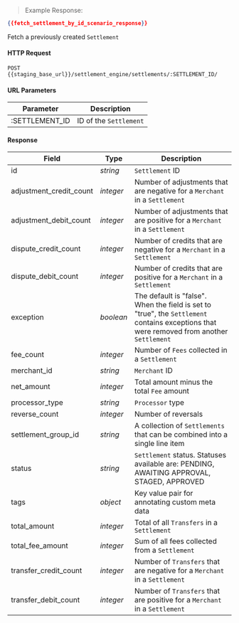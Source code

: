 > Example Response:

```json
{{fetch_settlement_by_id_scenario_response}}
```

Fetch a previously created `Settlement`

#### HTTP Request

`POST {{staging_base_url}}/settlement_engine/settlements/:SETTLEMENT_ID/`


#### URL Parameters

Parameter | Description
--------- | -------------------------------------------------------------------
:SETTLEMENT_ID | ID of the `Settlement`

#### Response

Field | Type | Description
----- | ---- | -----------
id | *string*    | `Settlement` ID
adjustment_credit_count | *integer* | Number of adjustments that are negative for a `Merchant` in a `Settlement`
adjustment_debit_count | *integer* | Number of adjustments that are positive for a `Merchant` in a `Settlement`
dispute_credit_count| *integer* | Number of credits that are negative for a `Merchant` in a `Settlement`
dispute_debit_count | *integer* | Number of credits that are positive for a `Merchant` in a `Settlement`
exception| *boolean* | The default is "false". When the field is set to "true", the `Settlement` contains exceptions that were removed from another `Settlement`
fee_count | *integer* | Number of `Fees` collected in a `Settlement`
merchant_id | *string* | `Merchant` ID
net_amount | *integer* | Total amount minus the total `Fee` amount
processor_type | *string* | `Processor` type
reverse_count | *integer* | Number of reversals
settlement_group_id | *string* | A collection of `Settlements` that can be combined into a single line item
status | *string* | `Settlement` status. Statuses available are: PENDING, AWAITING APPROVAL, STAGED, APPROVED
tags  | *object* | Key value pair for annotating custom meta data
total_amount  | *integer* | Total of all `Transfers` in a `Settlement`
total_fee_amount| *integer* | Sum of all fees collected from a `Settlement`
transfer_credit_count | *integer* | Number of `Transfers` that are negative for a `Merchant` in a `Settlement`
transfer_debit_count| *integer* | Number of `Transfers` that are positive for a `Merchant` in a `Settlement`
